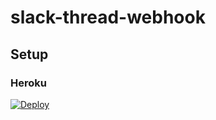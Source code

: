 # slack-thread-webhook

## Setup

### Heroku
[![Deploy](https://www.herokucdn.com/deploy/button.svg)](https://heroku.com/deploy)
